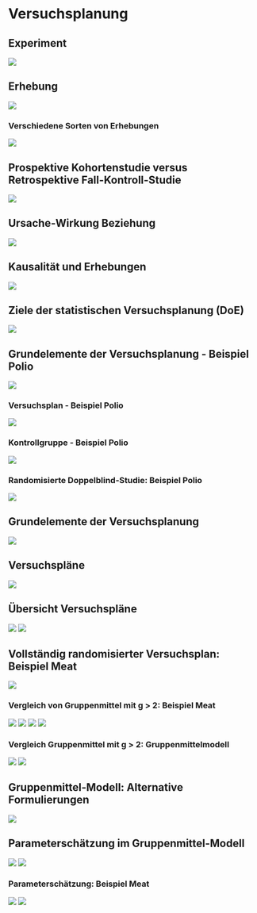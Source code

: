 # Versuchsplanung

## Experiment
![](2018-11-23-14-50-29.png)

## Erhebung
![](2018-11-23-14-51-03.png)

### Verschiedene Sorten von Erhebungen
![](2018-11-23-14-51-42.png)

## Prospektive Kohortenstudie versus Retrospektive Fall-Kontroll-Studie
![](2018-11-23-14-52-36.png)

## Ursache-Wirkung Beziehung
![](2018-11-23-14-53-10.png)

## Kausalität und Erhebungen
![](2018-11-23-14-53-51.png)

## Ziele der statistischen Versuchsplanung (DoE)
![](2018-11-23-14-54-35.png)

## Grundelemente der Versuchsplanung - Beispiel Polio
![](2018-11-23-14-55-16.png)

### Versuchsplan - Beispiel Polio
![](2018-11-23-14-55-59.png)

### Kontrollgruppe - Beispiel Polio
![](2018-11-23-14-56-34.png)

### Randomisierte Doppelblind-Studie: Beispiel Polio
![](2018-11-23-14-57-14.png)

## Grundelemente der Versuchsplanung
![](2018-11-23-14-58-51.png)

## Versuchspläne
![](2018-11-23-14-59-26.png)

## Übersicht Versuchspläne
![](2018-11-23-14-59-56.png)
![](2018-11-23-15-00-17.png)

## Vollständig randomisierter Versuchsplan: Beispiel Meat
![](2018-11-23-15-02-01.png)

### Vergleich von Gruppenmittel mit g > 2: Beispiel Meat
![](2018-11-23-15-03-12.png)
![](2018-11-23-15-03-34.png)
![](2018-11-23-15-04-10.png)
![](2018-11-23-15-04-31.png)

### Vergleich Gruppenmittel mit g > 2: Gruppenmittelmodell
![](2018-11-23-15-05-03.png)
![](2018-11-23-15-05-17.png)

## Gruppenmittel-Modell: Alternative Formulierungen
![](2018-11-23-15-05-48.png)

## Parameterschätzung im Gruppenmittel-Modell
![](2018-11-23-15-06-31.png)
![](2018-11-23-15-06-50.png)

### Parameterschätzung: Beispiel Meat
![](2018-11-23-15-07-24.png)
![](2018-11-23-15-07-42.png)